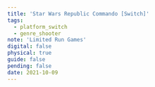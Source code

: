 ```yaml
---
title: 'Star Wars Republic Commando [Switch]'
tags:
  - platform_switch
  - genre_shooter
note: 'Limited Run Games'
digital: false
physical: true
guide: false
pending: false
date: 2021-10-09
---
```

